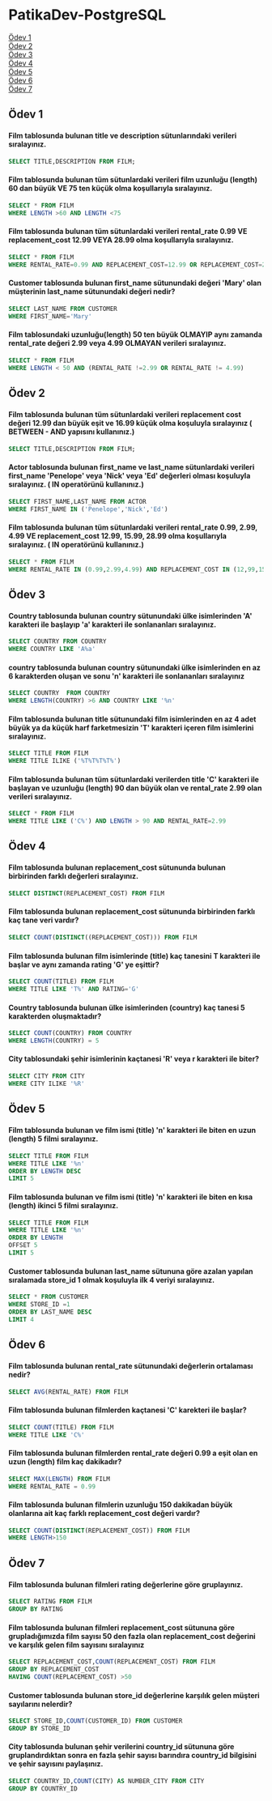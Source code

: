 # PatikaDev-PostgreSQL

<a href='#Ödev 1'>Ödev 1</a><br>
<a href='#Ödev 2'>Ödev 2</a><br>
<a href='#Ödev 3'>Ödev 3</a><br>
<a href='#Ödev 4'>Ödev 4</a><br>
<a href='#Ödev 5'>Ödev 5</a><br>
<a href='#Ödev 6'>Ödev 6</a><br>
<a href='#Ödev 7'>Ödev 7</a><br>

## <p id = 'Ödev 1' > Ödev 1 </p>
#### Film tablosunda bulunan title ve description sütunlarındaki verileri sıralayınız.
~~~sql
SELECT TITLE,DESCRIPTION FROM FILM;
~~~
#### Film tablosunda bulunan tüm sütunlardaki verileri film uzunluğu (length) 60 dan büyük VE 75 ten küçük olma koşullarıyla sıralayınız.
~~~sql
SELECT * FROM FILM
WHERE LENGTH >60 AND LENGTH <75
~~~
#### Film tablosunda bulunan tüm sütunlardaki verileri rental_rate 0.99 VE replacement_cost 12.99 VEYA 28.99 olma koşullarıyla sıralayınız.
~~~sql
SELECT * FROM FILM 
WHERE RENTAL_RATE=0.99 AND REPLACEMENT_COST=12.99 OR REPLACEMENT_COST=28.99
~~~
#### Customer tablosunda bulunan first_name sütunundaki değeri 'Mary' olan müşterinin last_name sütunundaki değeri nedir?
~~~sql
SELECT LAST_NAME FROM CUSTOMER 
WHERE FIRST_NAME='Mary'
~~~
#### Film tablosundaki uzunluğu(length) 50 ten büyük OLMAYIP aynı zamanda rental_rate değeri 2.99 veya 4.99 OLMAYAN verileri sıralayınız.
~~~sql
SELECT * FROM FILM
WHERE LENGTH < 50 AND (RENTAL_RATE !=2.99 OR RENTAL_RATE != 4.99)
~~~



## <p id = 'Ödev 2' > Ödev 2 </p>
#### Film tablosunda bulunan tüm sütunlardaki verileri replacement cost değeri 12.99 dan büyük eşit ve 16.99 küçük olma koşuluyla sıralayınız ( BETWEEN - AND yapısını kullanınız.)
~~~sql
SELECT TITLE,DESCRIPTION FROM FILM;
~~~
#### Actor tablosunda bulunan first_name ve last_name sütunlardaki verileri first_name 'Penelope' veya 'Nick' veya 'Ed' değerleri olması koşuluyla sıralayınız. ( IN operatörünü kullanınız.)
~~~sql
SELECT FIRST_NAME,LAST_NAME FROM ACTOR
WHERE FIRST_NAME IN ('Penelope','Nick','Ed')
~~~
#### Film tablosunda bulunan tüm sütunlardaki verileri rental_rate 0.99, 2.99, 4.99 VE replacement_cost 12.99, 15.99, 28.99 olma koşullarıyla sıralayınız. ( IN operatörünü kullanınız.)
~~~sql
SELECT * FROM FILM 
WHERE RENTAL_RATE IN (0.99,2.99,4.99) AND REPLACEMENT_COST IN (12,99,15.99,28.99)
~~~


## <p id = 'Ödev 3' > Ödev 3 </p>
#### Country tablosunda bulunan country sütunundaki ülke isimlerinden 'A' karakteri ile başlayıp 'a' karakteri ile sonlananları sıralayınız.
~~~sql
SELECT COUNTRY FROM COUNTRY
WHERE COUNTRY LIKE 'A%a'
~~~
#### country tablosunda bulunan country sütunundaki ülke isimlerinden en az 6 karakterden oluşan ve sonu 'n' karakteri ile sonlananları sıralayınız
~~~sql
SELECT COUNTRY  FROM COUNTRY
WHERE LENGTH(COUNTRY) >6 AND COUNTRY LIKE '%n'
~~~
#### Film tablosunda bulunan title sütunundaki film isimlerinden en az 4 adet büyük ya da küçük harf farketmesizin 'T' karakteri içeren film isimlerini sıralayınız.
~~~sql
SELECT TITLE FROM FILM
WHERE TITLE ILIKE ('%T%T%T%T%')
~~~
#### Film tablosunda bulunan tüm sütunlardaki verilerden title 'C' karakteri ile başlayan ve uzunluğu (length) 90 dan büyük olan ve rental_rate 2.99 olan verileri sıralayınız.

~~~sql
SELECT * FROM FILM
WHERE TITLE LIKE ('C%') AND LENGTH > 90 AND RENTAL_RATE=2.99
~~~

## <p id = 'Ödev 4' > Ödev 4 </p>
#### Film tablosunda bulunan replacement_cost sütununda bulunan birbirinden farklı değerleri sıralayınız.
~~~sql
SELECT DISTINCT(REPLACEMENT_COST) FROM FILM
~~~
#### Film tablosunda bulunan replacement_cost sütununda birbirinden farklı kaç tane veri vardır?
~~~sql
SELECT COUNT(DISTINCT((REPLACEMENT_COST))) FROM FILM
~~~
#### Film tablosunda bulunan film isimlerinde (title) kaç tanesini T karakteri ile başlar ve aynı zamanda rating 'G' ye eşittir?
~~~sql
SELECT COUNT(TITLE) FROM FILM
WHERE TITLE LIKE 'T%' AND RATING='G'
~~~
#### Country tablosunda bulunan ülke isimlerinden (country) kaç tanesi 5 karakterden oluşmaktadır?
~~~sql
SELECT COUNT(COUNTRY) FROM COUNTRY
WHERE LENGTH(COUNTRY) = 5
~~~
#### City tablosundaki şehir isimlerinin kaçtanesi 'R' veya r karakteri ile biter?
~~~sql
SELECT CITY FROM CITY
WHERE CITY ILIKE '%R'
~~~


## <p id = 'Ödev 5' > Ödev 5 </p>
#### Film tablosunda bulunan ve film ismi (title) 'n' karakteri ile biten en uzun (length) 5 filmi sıralayınız.
~~~sql
SELECT TITLE FROM FILM
WHERE TITLE LIKE '%n'
ORDER BY LENGTH DESC
LIMIT 5
~~~
#### Film tablosunda bulunan ve film ismi (title) 'n' karakteri ile biten en kısa (length) ikinci 5 filmi sıralayınız.
~~~sql
SELECT TITLE FROM FILM
WHERE TITLE LIKE '%n'
ORDER BY LENGTH 
OFFSET 5
LIMIT 5
~~~
#### Customer tablosunda bulunan last_name sütununa göre azalan yapılan sıralamada store_id 1 olmak koşuluyla ilk 4 veriyi sıralayınız.
~~~sql
SELECT * FROM CUSTOMER
WHERE STORE_ID =1
ORDER BY LAST_NAME DESC
LIMIT 4
~~~

## <p id = 'Ödev 6' > Ödev 6 </p>
#### Film tablosunda bulunan rental_rate sütunundaki değerlerin ortalaması nedir?
~~~sql
SELECT AVG(RENTAL_RATE) FROM FILM
~~~
#### Film tablosunda bulunan filmlerden kaçtanesi 'C' karekteri ile başlar?
~~~sql
SELECT COUNT(TITLE) FROM FILM
WHERE TITLE LIKE 'C%'
~~~
#### Film tablosunda bulunan filmlerden rental_rate değeri 0.99 a eşit olan en uzun (length) film kaç dakikadır?
~~~sql
SELECT MAX(LENGTH) FROM FILM
WHERE RENTAL_RATE = 0.99
~~~
#### Film tablosunda bulunan filmlerin uzunluğu 150 dakikadan büyük olanlarına ait kaç farklı replacement_cost değeri vardır?
~~~sql
SELECT COUNT(DISTINCT(REPLACEMENT_COST)) FROM FILM
WHERE LENGTH>150
~~~


## <p id = 'Ödev 7' > Ödev 7 </p>
#### Film tablosunda bulunan filmleri rating değerlerine göre gruplayınız.
~~~sql
SELECT RATING FROM FILM
GROUP BY RATING
~~~
#### Film tablosunda bulunan filmleri replacement_cost sütununa göre grupladığımızda film sayısı 50 den fazla olan replacement_cost değerini ve karşılık gelen film sayısını sıralayınız
~~~sql
SELECT REPLACEMENT_COST,COUNT(REPLACEMENT_COST) FROM FILM
GROUP BY REPLACEMENT_COST
HAVING COUNT(REPLACEMENT_COST) >50
~~~
#### Customer tablosunda bulunan store_id değerlerine karşılık gelen müşteri sayılarını nelerdir?

~~~sql
SELECT STORE_ID,COUNT(CUSTOMER_ID) FROM CUSTOMER 
GROUP BY STORE_ID
~~~
#### City tablosunda bulunan şehir verilerini country_id sütununa göre gruplandırdıktan sonra en fazla şehir sayısı barındıra country_id bilgisini ve şehir sayısını paylaşınız.
~~~sql
SELECT COUNTRY_ID,COUNT(CITY) AS NUMBER_CITY FROM CITY
GROUP BY COUNTRY_ID
~~~
